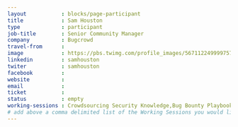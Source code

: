 ```yaml
---
layout           : blocks/page-participant
title            : Sam Houston
type             : participant
job-title        : Senior Community Manager
company          : Bugcrowd
travel-from      :
image            : https://pbs.twimg.com/profile_images/567112249999757313/AmlTsp30_400x400.jpeg
linkedin         : samhouston
twiter           : samhouston
facebook         :
website          :
email            :
ticket           :
status           : empty
working-sessions : Crowdsourcing Security Knowledge,Bug Bounty Playbook
# add above a comma delimited list of the Working Sessions you would like to attend (use the session's title)
---
```


<!-- put more details about participant here -->
